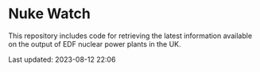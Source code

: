 # Nuke Watch

This repository includes code for retrieving the latest information available on the output of EDF nuclear power plants in the UK.

Last updated: 2023-08-12 22:06